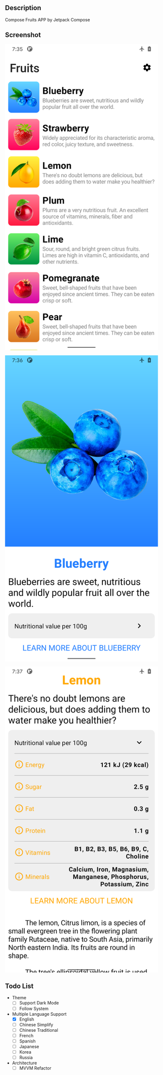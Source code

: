 ## Description

Compose Fruits APP by Jetpack Compose

## Screenshot

![screenshot](./screenshot/phone/screenshot_01.webp)

![screenshot](./screenshot/phone/screenshot_02.webp)

![screenshot](./screenshot/phone/screenshot_03.webp)

## Todo List
- Theme
    - [ ] Support Dark Mode
    - [ ] Follow System
- Multiple Language Support
    - [x] English
    - [ ] Chinese Simplify
    - [ ] Chinese Traditional
    - [ ] French
    - [ ] Spanish
    - [ ] Japanese
    - [ ] Korea
    - [ ] Russia
- Architecture
    - [ ] MVVM Refactor